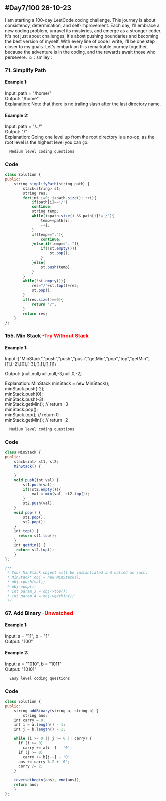 
## #Day7/100 26-10-23

I am starting a 100-day LeetCode coding challenge. This journey is about consistency, determination, and self-improvement. Each day, I'll embrace a new coding problem, unravel its mysteries, and emerge as a stronger coder. It's not just about challenges; it's about pushing boundaries and becoming the best version of myself. With every line of code I write, I'll be one step closer to my goals. Let's embark on this remarkable journey together, because the adventure is in the coding, and the rewards await those who persevere. ☺️
: smiley : 


### 71. Simplify Path

#### Example 1:

Input: path = "/home/"\
Output: "/home"\
Explanation: Note that there is no trailing slash after the last directory name.

#### Example 2:
Input: path = "/../"\
Output: "/"\
Explanation: Going one level up from the root directory is a no-op, as the root level is the highest level you can go.

```bash
  Medium level coding questions
```


### Code

```javascript
class Solution {
public:
    string simplifyPath(string path) {
        stack<string> st;
        string res;
        for(int i=0; i<path.size(); ++i){
            if(path[i]=='/')
            continue;
            string temp;
            while(i<path.size() && path[i]!='/'){
                temp+=path[i];
                ++i;
            }
            if(temp=="."){
                continue;
            }else if(temp==".."){
                if(!st.empty()){
                    st.pop();
                }
            }else{
                st.push(temp);
            }
        }
        while(!st.empty()){
            res="/"+st.top()+res;
            st.pop();
        }
        if(res.size()==0){
            return "/";
        }
        return res;
    }
};
```

### 155. Min Stack  <font color="Red"> -Try Without Stack </font>
#### Example 1:

Input: ["MinStack","push","push","push","getMin","pop","top","getMin"]\
[[],[-2],[0],[-3],[],[],[],[]]\

Output:
[null,null,null,null,-3,null,0,-2]

Explanation:
MinStack minStack = new MinStack();\
minStack.push(-2);\
minStack.push(0);\
minStack.push(-3);\
minStack.getMin(); // return -3\
minStack.pop();\
minStack.top();    // return 0\
minStack.getMin(); // return -2


```bash
  Medium level coding questions
```
### Code

```javascript
class MinStack {
public:
    stack<int> st1, st2;
    MinStack() {

    } 
    void push(int val) {
        st1.push(val);
        if(!st2.empty()){
            val = min(val, st2.top());
        }
        st2.push(val);
    }
    void pop() {
        st1.pop();
        st2.pop();
    }
    int top() {
      return st1.top(); 
    }  
    int getMin() {
     return st2.top();   
    }
};

/**
 * Your MinStack object will be instantiated and called as such:
 * MinStack* obj = new MinStack();
 * obj->push(val);
 * obj->pop();
 * int param_3 = obj->top();
 * int param_4 = obj->getMin();
 */
```

### 67. Add Binary<font color="Red"> -Unwatched </font>

#### Example 1:

Input: a = "11", b = "1"\
Output: "100"

#### Example 2:
Input: a = "1010", b = "1011"\
Output: "10101"
 
```bash
  Easy level coding questions
```


### Code

```javascript
class Solution {
public:
    string addBinary(string a, string b) {
        string ans;
    int carry = 0;
    int i = a.length() - 1;
    int j = b.length() - 1;

    while (i >= 0 || j >= 0 || carry) {
      if (i >= 0)
        carry += a[i--] - '0';
      if (j >= 0)
        carry += b[j--] - '0';
      ans += carry % 2 + '0';
      carry /= 2;
    }

    reverse(begin(ans), end(ans));
    return ans;
    }
};
```